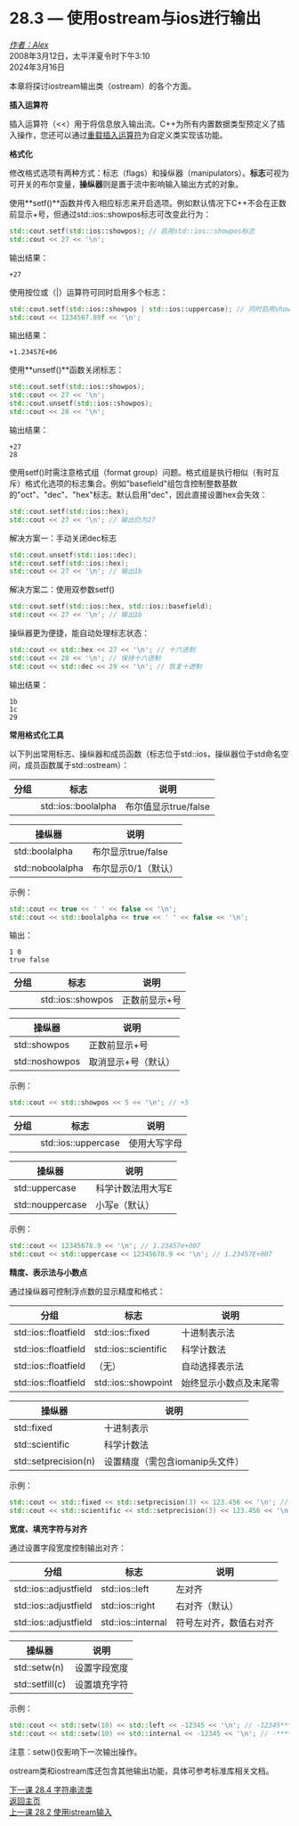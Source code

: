 28.3 — 使用ostream与ios进行输出  
===================================  

[*作者：Alex*](https://www.learncpp.com/author/Alex/ "查看 Alex 的所有文章")  
2008年3月12日，太平洋夏令时下午3:10  
2024年3月16日  

本章将探讨iostream输出类（ostream）的各个方面。  

**插入运算符**  

插入运算符（<<）用于将信息放入输出流。C++为所有内置数据类型预定义了插入操作，您还可以通过[重载插入运算符](93-overloading-the-io-operators/)为自定义类实现该功能。  

**格式化**  

修改格式选项有两种方式：标志（flags）和操纵器（manipulators）。**标志**可视为可开关的布尔变量，**操纵器**则是置于流中影响输入输出方式的对象。  

使用**setf()**函数并传入相应标志来开启选项。例如默认情况下C++不会在正数前显示+号，但通过std::ios::showpos标志可改变此行为：  

```cpp
std::cout.setf(std::ios::showpos); // 启用std::ios::showpos标志
std::cout << 27 << '\n';
```  

输出结果：  

```
+27
```  

使用按位或（|）运算符可同时启用多个标志：  

```cpp
std::cout.setf(std::ios::showpos | std::ios::uppercase); // 同时启用showpos和uppercase
std::cout << 1234567.89f << '\n';
```  

输出结果：  

```
+1.23457E+06
```  

使用**unsetf()**函数关闭标志：  

```cpp
std::cout.setf(std::ios::showpos);
std::cout << 27 << '\n';
std::cout.unsetf(std::ios::showpos);
std::cout << 28 << '\n';
```  

输出结果：  

```
+27
28
```  

使用setf()时需注意格式组（format group）问题。格式组是执行相似（有时互斥）格式化选项的标志集合。例如"basefield"组包含控制整数基数的"oct"、"dec"、"hex"标志。默认启用"dec"，因此直接设置hex会失效：  

```cpp
std::cout.setf(std::ios::hex);
std::cout << 27 << '\n'; // 输出仍为27
```  

解决方案一：手动关闭dec标志  

```cpp
std::cout.unsetf(std::ios::dec);
std::cout.setf(std::ios::hex);
std::cout << 27 << '\n'; // 输出1b
```  

解决方案二：使用双参数setf()  

```cpp
std::cout.setf(std::ios::hex, std::ios::basefield);
std::cout << 27 << '\n'; // 输出1b
```  

操纵器更为便捷，能自动处理标志状态：  

```cpp
std::cout << std::hex << 27 << '\n'; // 十六进制
std::cout << 28 << '\n'; // 保持十六进制
std::cout << std::dec << 29 << '\n'; // 恢复十进制
```  

输出结果：  

```
1b
1c
29
```  

**常用格式化工具**  

以下列出常用标志、操纵器和成员函数（标志位于std::ios，操纵器位于std命名空间，成员函数属于std::ostream）：  

| 分组       | 标志                   | 说明                     |
|------------|------------------------|--------------------------|
|            | std::ios::boolalpha    | 布尔值显示true/false     |

| 操纵器          | 说明                     |
|-----------------|--------------------------|
| std::boolalpha  | 布尔显示true/false       |
| std::noboolalpha| 布尔显示0/1（默认）      |

示例：  

```cpp
std::cout << true << ' ' << false << '\n';
std::cout << std::boolalpha << true << ' ' << false << '\n';
```  

输出：  

```
1 0
true false
```  

| 分组       | 标志                   | 说明                     |
|------------|------------------------|--------------------------|
|            | std::ios::showpos      | 正数前显示+号            |

| 操纵器          | 说明                     |
|-----------------|--------------------------|
| std::showpos    | 正数前显示+号            |
| std::noshowpos  | 取消显示+号（默认）      |

示例：  

```cpp
std::cout << std::showpos << 5 << '\n'; // +5
```  

| 分组       | 标志                   | 说明                     |
|------------|------------------------|--------------------------|
|            | std::ios::uppercase    | 使用大写字母             |

| 操纵器          | 说明                     |
|-----------------|--------------------------|
| std::uppercase  | 科学计数法用大写E        |
| std::nouppercase| 小写e（默认）            |

示例：  

```cpp
std::cout << 12345678.9 << '\n'; // 1.23457e+007
std::cout << std::uppercase << 12345678.9 << '\n'; // 1.23457E+007
```  

**精度、表示法与小数点**  

通过操纵器可控制浮点数的显示精度和格式：  

| 分组             | 标志                   | 说明                     |
|------------------|------------------------|--------------------------|
| std::ios::floatfield | std::ios::fixed      | 十进制表示法             |
| std::ios::floatfield | std::ios::scientific | 科学计数法               |
| std::ios::floatfield | （无）               | 自动选择表示法           |
| std::ios::floatfield | std::ios::showpoint  | 始终显示小数点及末尾零   |

| 操纵器          | 说明                     |
|-----------------|--------------------------|
| std::fixed      | 十进制表示               |
| std::scientific | 科学计数法               |
| std::setprecision(n) | 设置精度（需包含iomanip头文件） |

示例：  

```cpp
std::cout << std::fixed << std::setprecision(3) << 123.456 << '\n'; // 123.456
std::cout << std::scientific << std::setprecision(3) << 123.456 << '\n'; // 1.235e+02
```  

**宽度、填充字符与对齐**  

通过设置字段宽度控制输出对齐：  

| 分组             | 标志                   | 说明                     |
|------------------|------------------------|--------------------------|
| std::ios::adjustfield | std::ios::left      | 左对齐                   |
| std::ios::adjustfield | std::ios::right     | 右对齐（默认）           |
| std::ios::adjustfield | std::ios::internal  | 符号左对齐，数值右对齐   |

| 操纵器          | 说明                     |
|-----------------|--------------------------|
| std::setw(n)    | 设置字段宽度             |
| std::setfill(c) | 设置填充字符             |

示例：  

```cpp
std::cout << std::setw(10) << std::left << -12345 << '\n'; // -12345****
std::cout << std::setw(10) << std::internal << -12345 << '\n'; // -****12345
```  

注意：setw()仅影响下一次输出操作。  

ostream类和iostream库还包含其他输出功能，具体可参考标准库相关文档。  

[下一课 28.4 字符串流类](Chapter-28/lesson28.4-stream-classes-for-strings.md)  
[返回主页](/)  
[上一课 28.2 使用istream输入](Chapter-28/lesson28.2-input-with-istream.md)